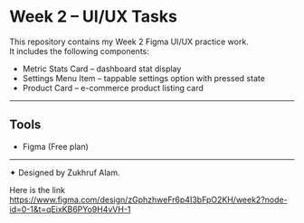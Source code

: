 # Week 2 – UI/UX Tasks

This repository contains my Week 2 Figma UI/UX practice work.  
It includes the following components:  

- Metric Stats Card – dashboard stat display  
- Settings Menu Item – tappable settings option with pressed state  
- Product Card – e-commerce product listing card  

---

## Tools
- Figma (Free plan)  
---

✦ Designed by Zukhruf Alam.

Here is the link https://www.figma.com/design/zGphzhweFr6p4I3bFpO2KH/week2?node-id=0-1&t=qEixKB6PYo9H4vVH-1

